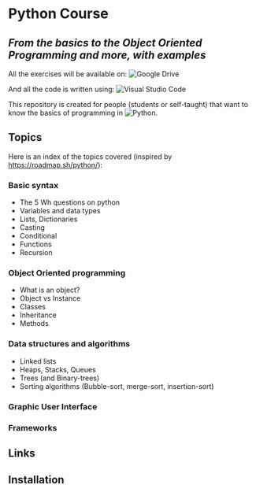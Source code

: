 # Python Course
## _From the basics to the Object Oriented Programming and more, with examples_

All the exercises will be available on: 
![Google Drive](https://img.shields.io/badge/Google%20Drive-4285F4?style=for-the-badge&logo=googledrive&logoColor=white)

And all the code is written using:
![Visual Studio Code](https://img.shields.io/badge/Visual%20Studio%20Code-0078d7.svg?style=for-the-badge&logo=visual-studio-code&logoColor=white)

This repository is created for people (students or self-taught) that want to know the basics of programming in ![Python](https://img.shields.io/badge/python-3670A0?style=for-the-badge&logo=python&logoColor=ffdd54).
## Topics
Here is an index of the topics covered (inspired by https://roadmap.sh/python/):
### Basic syntax
- The 5 Wh questions on python
- Variables and data types
- Lists, Dictionaries
- Casting
- Conditional
- Functions
- Recursion

### Object Oriented programming
- What is an object?
- Object vs Instance
- Classes
- Inheritance
- Methods

### Data structures and algorithms
- Linked lists
- Heaps, Stacks, Queues
- Trees (and Binary-trees)
- Sorting algorithms (Bubble-sort, merge-sort, insertion-sort)

### Graphic User Interface

### Frameworks

## Links

## Installation

